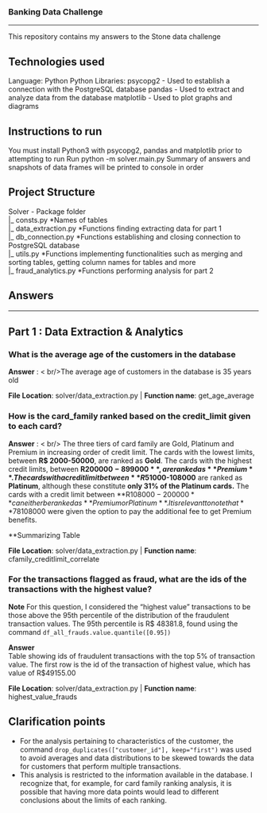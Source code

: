 ### Banking Data Challenge
----
This repository contains my answers to the Stone data challenge

## Technologies used
  Language: Python
  Python Libraries: 
 		psycopg2 - Used to establish a connection with the PostgreSQL database
    pandas - Used to extract and analyze data from the database
		matplotlib - Used to plot graphs and diagrams 

## Instructions to run
   You must install Python3 with psycopg2, pandas and matplotlib prior to attempting to run
   Run python -m solver.main.py
   Summary of answers and snapshots of data frames will be printed to console in order   
   
## Project Structure
  Solver - Package folder <br /> 
    |_ consts.py *Names of tables<br />
    |_ data_extraction.py *Functions finding extracting data for part 1<br />
    |_ db_connection.py *Functions establishing and closing connection to PostgreSQL database<br />
    |_ utils.py *Functions implementing functionalities such as merging and sorting tables, getting column names for tables and more<br />
    |_ fraud_analytics.py *Functions performing analysis for part 2<br />

## Answers
----
Part 1 : Data Extraction & Analytics 
----

### What is the average age of the customers in the database <br />

**Answer** :  < br/>The average age of customers in the database is 35 years old <br />

**File Location**: solver/data_extraction.py | **Function name**: get_age_average

### How is the card_family ranked based on the credit_limit given to each card? <br />

**Answer** : < br/> The three tiers of card family are Gold, Platinum and Premium in increasing order of credit limit. The cards with the lowest limits, between **R$ 2000-50000**, are ranked as **Gold**. The cards with the highest credit limits, between **R$200000-899000**,  are ranked as **Premium**. The cards with a credit limit between **R$51000-108000** are ranked as **Platinum**, although these constitute **only 31% of the Platinum cards.** The cards with a credit limit between **R$108000-200000** can either be ranked as **Premium or Platinum**. It is relevant to note that **78%** of the cards within this interval are ranked as **Platinum**, and 69% of the Platinum cards are in this interval. Moreover, within this credit limit, there is no indication that the choice of ranking between Platinum and Premium depends on their proximity to the higher or lower ends of the interval.**Based on that, it is safe to assume that there exists other variables that influence the ranking of a card as Premium within this interval**. I investigated the possibility of the ranking in this category being related to the customer segment (Gold or Diamond) or the customer Vintage Group (VG1, VG2, VG3) but neither of those factors seem related to the ranking of the card family. It seems most likely that there are extraneous variables influencing the classification within this interval. This could be the case if, for example, customers with a credit limit above R$108000 were given the option to pay the additional fee to get Premium benefits.

**Summarizing Table


**File Location**: solver/data_extraction.py | **Function name**: cfamily_creditlimit_correlate

### For the transactions flagged as fraud, what are the ids of the transactions with the highest value? <br />

**Note** For this question, I considered the “highest value” transactions to be those above the 95th percentile of the distribution of the fraudulent transaction values. The 95th percentile is R$ 48381.8, found using the command ```df_all_frauds.value.quantile([0.95])```

**Answer** <br /> 
Table showing ids of fraudulent transactions with the top 5% of transaction value. The first row is the id of the transaction of highest value, which has value of R$49155.00 


**File Location**: solver/data_extraction.py | **Function name**:  highest_value_frauds



## Clarification points 
- For the analysis pertaining to characteristics of the customer, the command ```drop_duplicates(["customer_id"], keep="first")``` was 	used to avoid averages and data distributions to be skewed towards the data for customers that perform multiple transactions. <br />
- This analysis is restricted to the information available in the database. I recognize that, for example, for card family ranking analysis, it is possible that having more data points would lead to different conclusions about the limits of each ranking.

	
